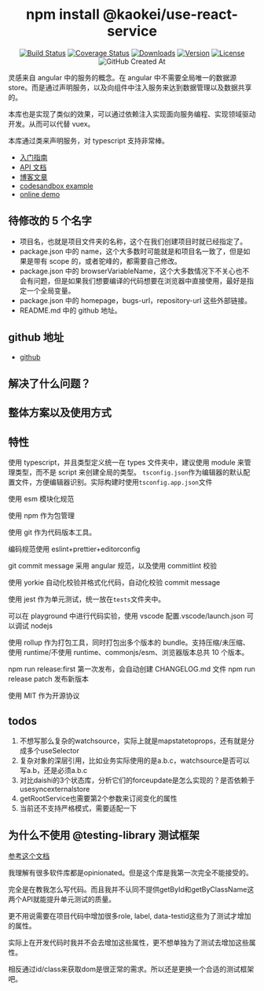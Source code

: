 <h1 align="center">npm install @kaokei/use-react-service</h1>

<div align="center">

[![Build Status](https://github.com/kaokei/use-react-service/actions/workflows/build.yml/badge.svg)](https://github.com/kaokei/use-react-service/actions/workflows/build.yml)
[![Coverage Status](https://coveralls.io/repos/github/kaokei/use-react-service/badge.svg?branch=main)](https://coveralls.io/github/kaokei/use-react-service?branch=main)
[![Downloads](https://img.shields.io/npm/dm/@kaokei/use-react-service.svg?sanitize=true)](https://npmcharts.com/compare/@kaokei/use-react-service?minimal=true)
[![Version](https://img.shields.io/npm/v/@kaokei/use-react-service.svg?sanitize=true)](https://www.npmjs.com/package/@kaokei/use-react-service)
[![License](https://img.shields.io/npm/l/@kaokei/use-react-service.svg?sanitize=true)](https://www.npmjs.com/package/@kaokei/use-react-service)
![GitHub Created At](https://img.shields.io/github/created-at/kaokei/use-react-service?style=social)

</div>

灵感来自 angular 中的服务的概念。在 angular 中不需要全局唯一的数据源 store。而是通过声明服务，以及向组件中注入服务来达到数据管理以及数据共享的。

本库也是实现了类似的效果，可以通过依赖注入实现面向服务编程、实现领域驱动开发。从而可以代替 vuex。

本库通过类来声明服务，对 typescript 支持非常棒。

- [入门指南](./docs/guide/)
- [API 文档](./docs/api/)
- [博客文章](./docs/note/01.父组件与子组件的理解.md)
- [codesandbox example](https://codesandbox.io/s/di-playground-zjnyv)
- [online demo](https://use-react-service.vercel.app/)

## 待修改的 5 个名字

- 项目名，也就是项目文件夹的名称，这个在我们创建项目时就已经指定了。
- package.json 中的 name，这个大多数时可能就是和项目名一致了，但是如果是带有 scope 的，或者驼峰的，都需要自己修改。
- package.json 中的 browserVariableName，这个大多数情况下不关心也不会有问题，但是如果我们想要编译的代码想要在浏览器中直接使用，最好是指定一个全局变量。
- package.json 中的 homepage，bugs-url，repository-url 这些外部链接。
- README.md 中的 github 地址。

## github 地址

- [github](https://github.com/kaokei/use-react-service)

## 解决了什么问题？

## 整体方案以及使用方式

## 特性

使用 typescript，并且类型定义统一在 types 文件夹中，建议使用 module 来管理类型，而不是 script 来创建全局的类型。
`tsconfig.json`作为编辑器的默认配置文件，方便编辑器识别。实际构建时使用`tsconfig.app.json`文件

使用 esm 模块化规范

使用 npm 作为包管理

使用 git 作为代码版本工具。

编码规范使用 eslint+prettier+editorconfig

git commit message 采用 angular 规范，以及使用 commitlint 校验

使用 yorkie 自动化校验并格式化代码，自动化校验 commit message

使用 jest 作为单元测试，统一放在`tests`文件夹中。

可以在 playground 中进行代码实验，使用 vscode 配置.vscode/launch.json 可以调试 nodejs

使用 rollup 作为打包工具，同时打包出多个版本的 bundle。支持压缩/未压缩、使用 runtime/不使用 runtime、commonjs/esm、浏览器版本总共 10 个版本。

npm run release:first 第一次发布，会自动创建 CHANGELOG.md 文件
npm run release patch 发布新版本

使用 MIT 作为开源协议

## todos

1. 不想写那么复杂的watchsource，实际上就是mapstatetoprops，还有就是分成多个useSelector
2. 复杂对象的深层引用，比如业务实际使用的是a.b.c，watchsource是否可以写a.b，还是必须a.b.c
3. 对比daishi的3个状态库，分析它们的forceupdate是怎么实现的？是否依赖于usesyncexternalstore
4. getRootService也需要第2个参数来订阅变化的属性
5. 当前还不支持严格模式，需要适配一下

## 为什么不使用 @testing-library 测试框架

[参考这个文档](https://kentcdodds.com/blog/making-your-ui-tests-resilient-to-change)

我理解有很多软件库都是opinionated。但是这个库是我第一次完全不能接受的。

完全是在教我怎么写代码。而且我并不认同不提供getById和getByClassName这两个API就能提升单元测试的质量。

更不用说需要在项目代码中增加很多role, label, data-testid这些为了测试才增加的属性。

实际上在开发代码时我并不会去增加这些属性，更不想单独为了测试去增加这些属性。

相反通过id/class来获取dom是很正常的需求。所以还是更换一个合适的测试框架吧。
